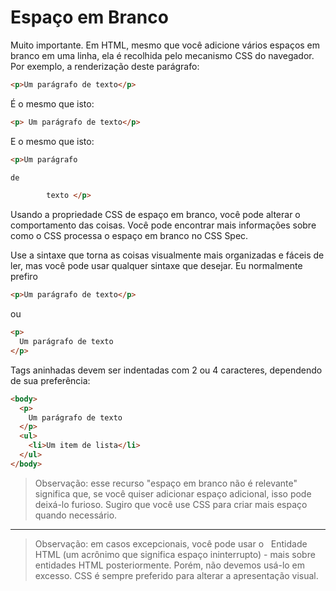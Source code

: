 # Espaço em Branco

Muito importante. Em HTML, mesmo que você adicione vários espaços em branco em uma linha, ela é recolhida pelo mecanismo CSS do navegador.
Por exemplo, a renderização deste parágrafo:

```html
<p>Um parágrafo de texto</p>
```

É o mesmo que isto:

```html
<p> Um parágrafo de texto</p>
```

E o mesmo que isto:

```html
<p>Um parágrafo

de

        texto </p>
```

Usando a propriedade CSS de espaço em branco, você pode alterar o comportamento das coisas. Você pode encontrar mais informações sobre como o CSS processa o espaço em branco no CSS Spec.

Use a sintaxe que torna as coisas visualmente mais organizadas e fáceis de ler, mas você pode usar qualquer sintaxe que desejar.
Eu normalmente prefiro

```html
<p>Um parágrafo de texto</p>
```

ou

```html
<p>
  Um parágrafo de texto
</p>
```

Tags aninhadas devem ser indentadas com 2 ou 4 caracteres, dependendo de sua preferência:

```html
<body>
  <p>
    Um parágrafo de texto
  </p>
  <ul>
    <li>Um item de lista</li>
  </ul>
</body>
```

> Observação: esse recurso "espaço em branco não é relevante" significa que, se você quiser adicionar espaço adicional, isso pode deixá-lo furioso. Sugiro que você use CSS para criar mais espaço quando necessário.

---

> Observação: em casos excepcionais, você pode usar o &nbsp; Entidade HTML (um acrônimo que significa espaço ininterrupto) - mais sobre entidades HTML posteriormente. Porém, não devemos usá-lo em excesso. CSS é sempre preferido para alterar a apresentação visual.
